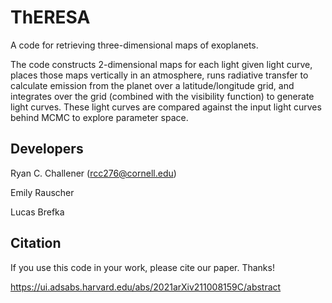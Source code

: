 # ThERESA

A code for retrieving three-dimensional maps of exoplanets.

The code constructs 2-dimensional maps for each light given light
curve, places those maps vertically in an atmosphere, runs radiative
transfer to calculate emission from the planet over a latitude/longitude
grid, and integrates over the grid (combined with the visibility
function) to generate light curves. These light curves are compared
against the input light curves behind MCMC to explore parameter space.

## Developers

Ryan C. Challener (rcc276@cornell.edu)

Emily Rauscher

Lucas Brefka

## Citation

If you use this code in your work, please cite our paper. Thanks!

https://ui.adsabs.harvard.edu/abs/2021arXiv211008159C/abstract